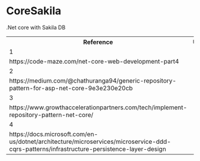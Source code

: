 # CoreSakila
.Net core with Sakila DB

<Table>
  <th> Reference</th>
  <th> Url</th>
  <tr>
    <td>
      1
   </td>   
  <tr>
    <td>
      https://code-maze.com/net-core-web-development-part4
  </td>
  </tr>
   <tr>
    <td>
      2
   </td>   
  <tr>
    <td>
    https://medium.com/@chathuranga94/generic-repository-pattern-for-asp-net-core-9e3e230e20cb
  </td>
  </tr>
   <tr>
    <td>
      3
   </td>   
  <tr>
    <td>
   https://www.growthaccelerationpartners.com/tech/implement-repository-pattern-net-core/
  </td>
  </tr>
   <tr>
    <td>
      4
   </td>   
  <tr>
    <td>
   https://docs.microsoft.com/en-us/dotnet/architecture/microservices/microservice-ddd-cqrs-patterns/infrastructure-persistence-layer-design

  </td>
  </tr>
  </table>

 


